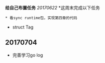 **给自己布置任务**
*20170622*
*这周末完成以下任务

    * 看sync runtime包，实现第四章的代码 
    
* struct Tag

20170704
--------
 * 完善学习go log

